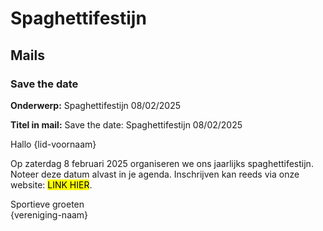 # Spaghettifestijn

## Mails

### Save the date

**Onderwerp:** Spaghettifestijn 08/02/2025

**Titel in mail:** Save the date: Spaghettifestijn 08/02/2025

Hallo {lid-voornaam}

Op zaterdag 8 februari 2025 organiseren we ons jaarlijks spaghettifestijn. Noteer deze datum alvast in je agenda. Inschrijven kan reeds via onze website: <mark>LINK HIER</mark>.

Sportieve groeten<br/>
{vereniging-naam}
